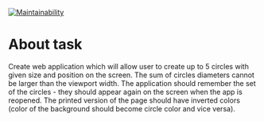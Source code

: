 [![Maintainability](https://api.codeclimate.com/v1/badges/92e07c40a6c4af0fbaa3/maintainability)](https://codeclimate.com/github/k2cieslak/react-circles/maintainability)

# About task
Create web application which will allow user to create up to 5 circles with given size and position on the screen.
The sum of circles diameters cannot be larger than the viewport width.
The application should remember the set of the circles - they should appear again on the screen when the app is reopened.
The printed version of the page should have inverted colors (color of the background should become circle color and vice versa).

```
